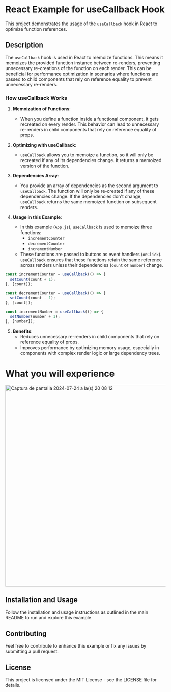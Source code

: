 # React Example for useCallback Hook

This project demonstrates the usage of the `useCallback` hook in React to optimize function references.

## Description

The `useCallback` hook is used in React to memoize functions. This means it memoizes the provided function instance between re-renders, preventing unnecessary re-creations of the function on each render. This can be beneficial for performance optimization in scenarios where functions are passed to child components that rely on reference equality to prevent unnecessary re-renders.

### How useCallback Works

1. **Memoization of Functions**:
   - When you define a function inside a functional component, it gets recreated on every render. This behavior can lead to unnecessary re-renders in child components that rely on reference equality of props.

2. **Optimizing with useCallback**:
   - `useCallback` allows you to memoize a function, so it will only be recreated if any of its dependencies change. It returns a memoized version of the function.

3. **Dependencies Array**:
   - You provide an array of dependencies as the second argument to `useCallback`. The function will only be re-created if any of these dependencies change. If the dependencies don't change, `useCallback` returns the same memoized function on subsequent renders.

4. **Usage in this Example**:
   - In this example (`App.js`), `useCallback` is used to memoize three functions:
     - `incrementCounter`
     - `decrementCounter`
     - `incrementNumber`
   - These functions are passed to buttons as event handlers (`onClick`). `useCallback` ensures that these functions retain the same reference across renders unless their dependencies (`count` or `number`) change.

```javascript
const incrementCounter = useCallback(() => {
  setCount(count + 1);
}, [count]);

const decrementCounter = useCallback(() => {
  setCount(count - 1);
}, [count]);

const incrementNumber = useCallback(() => {
  setNumber(number + 1);
}, [number]);
```

5. **Benefits**:
   - Reduces unnecessary re-renders in child components that rely on reference equality of props.
   - Improves performance by optimizing memory usage, especially in components with complex render logic or large dependency trees.

# What you will experience 

<img width="631" alt="Captura de pantalla 2024-07-24 a la(s) 20 08 12" src="https://github.com/user-attachments/assets/c09f37d0-d61d-4f34-b4af-f3ab411c7d69">

## Installation and Usage

Follow the installation and usage instructions as outlined in the main README to run and explore this example.

## Contributing

Feel free to contribute to enhance this example or fix any issues by submitting a pull request.

## License

This project is licensed under the MIT License - see the LICENSE file for details.
